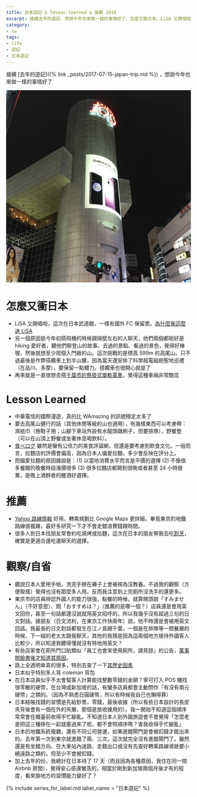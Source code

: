 ```yaml
---
title: 日本遊記 & lesson learned & 推薦 2018
excerpt: 接續去年的遊記，想說今年也來做一樣的事情好了。怎麼又衝日本。LiSA 又開唱啦，這次在日本武道館，一樣有國外 FC 保留票。
category:
- tw
tags:
- life
- 遊記
- 日本遊記
---
```


接續 [去年的遊記]({% link _posts/2017-07-15-japan-trip.md %}) ，想說今年也來做一樣的事情好了

![](/images/posts/2018-07-10-1_QHEMD0tOPgdomU91lsWGIg.jpg)

# 怎麼又衝日本

- LiSA 又開唱啦，這次在日本武道館，一樣有國外 FC 保留票。[為什麼我這麼迷 LiSA](https://medium.com/@ascendbruce/the-reason-i-am-a-big-fan-of-lisa-d625a0ce7ff2)
- 另一個原因是今年初搭飛機的時候跟隔壁左右的人聊天，他們兩個都剛好是 hiking 愛好者，聽他們聊登山的故事、去過的景點、看過的景色，覺得好棒喔，然後就想至少爬個入門級的山。這次挑戰的是標高 599m 的高尾山。只不過最後是作弊搭纜車上到半山腰，因為當天還安排了科學超電磁砲聖地巡禮（在品川、多摩），要保留一點體力。搭纜車也很開心就是了
- 再來就是一直很想去搭[千葉市的懸掛式單軌電車](https://www.facebook.com/ascendbruce/posts/2299684893376814)，覺得這種車廂非常酷炫

# Lesson Learned

- 中華電信的國際漫遊，真的比 WAmazing 的訊號穩定太多了
- 要去高尾山健行的話（其他休閒等級的山也適用），有幾樣東西可以考慮帶：濕紙巾（擦鞋子用；山腳下車站外設有水龍頭跟刷子，但要排隊），野餐墊（可以在山頂上野餐或坐著休息喝飲料）。
- [食べログ](https://tabelog.com/tw/) 雖然是蠻有公信力的美食評論網，但還是要考慮到飲食文化。一般而言，拉麵店的評價會偏高，因為日本人偏愛拉麵，多少會反映在評分上。
- 而偏愛拉麵的原因據說是：(1) 以當地消費水平而言是平價的選擇 (2) 不像很多餐館的晚餐時段漲價很多 (3) 很多拉麵店都開到很晚或者甚至 24 小時營業，是晚上酒醉者的醒酒好選擇。

# 推薦

- [Yahoo 路線情報](https://transit.yahoo.co.jp/) 好用，轉乘規劃比 Google Maps 更詳細，畢竟東京的地鐵路線很複雜，最好多研究一下才不會走錯浪費錢跟時間。
- 很多人到日本找朋友常會約吃燒烤或拉麵，這次在日本的朋友帶我去吃[割烹](https://matcha-jp.com/tw/1233)，確實是更適合邊吃邊聊天的選擇。

# 觀察/自省

- 聽說日本人愛用手帕，洗完手擦在褲子上會被視為沒教養。不過我的觀察（方便取樣）覺得也沒有那麼多人用。反而我注意到上完廁所沒洗手的還更多。
- 東京市的店員辨認外國人的能力很強，點餐的時候，就算開頭說「すみません」（不好意思）、問「おすすめは？」（推薦的是哪一個？）店員還是會用英文回你，甚至一句話都還沒說就用英文招呼的，所以我幾乎沒有超過三句的日文對話。據朋友（日文流利，在東京工作快兩年）說，他不時還是會被用英文回話。我最長的日文對話都發生在江ノ島跟千葉，一個是在排隊等一間餐廳的時候、下一組的老太太跟我聊天，其他的我猜是因為這兩個地方接待外國客人比較少，所以知道我聽得懂就沒有特地用英文？
- 有些店家會在廁所門口貼類似「員工也會來使用廁所，請見諒」的公告，[萬事問臉書後才知道其原因](https://www.facebook.com/photo.php?fbid=2301752083170095&set=a.107325685946090.13909.100000059775380&type=3&theater=)。
- 路上全透明傘真的很多，特別去查了一下[其歷史因素](https://kknews.cc/other/k8n28xb.html)
- 日本似乎特別多人背 coleman 背包
- 在日本店員似乎不太會幫客人計算能找整數零錢的金額？寧可打入 POS 機找很零散的硬幣，在台灣或新加坡的話，有蠻多店員都會主動問你「有沒有兩元硬幣」之類的。（因為不熟悉日圓硬幣，所以有時候我自己也懶得算）
- 日本結帳找錢的習慣是先給鈔票，零錢，最後收據（所以有些日本設計的長皮夾背後會有一個在外的夾層，那個是放收據用的）。我一開始不知道這個順序常常會在櫃臺前收得手忙腳亂。不知道日本人到外國旅遊會不會覺得「怎麼老是把這三種摻在一起就塞過來了呢，都不會照順序嗎？害我收得手忙腳亂」
- 日本的地鐵系統複雜，還有不同公司營運，如果進錯閘門是會被扣錢才能出來的。去年第一次到東京就進錯了兩、三次。這次就完全沒有進錯閘門了。雖然還是有坐錯方向、在大車站內迷路、走錯出口或沒有先查好轉乘路線導致要小繞遠路之類的，但至少不會被扣錢。
- 加上去年的份，我總計在日本待了 17 天（而且因為各種原因，我住在同一間 Airbnb 房間），覺得安心感還蠻高的，相當於剛到新加坡兩個月後才有的程度，看來換地方的習慣能力變好了？

{% include series_for_label.md label_name = "日本遊記" %}

